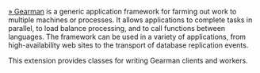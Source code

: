 <a href="http://gearman.org" class="link external">» Gearman</a> is a
generic application framework for farming out work to multiple machines
or processes. It allows applications to complete tasks in parallel, to
load balance processing, and to call functions between languages. The
framework can be used in a variety of applications, from
high-availability web sites to the transport of database replication
events.

This extension provides classes for writing Gearman clients and workers.
